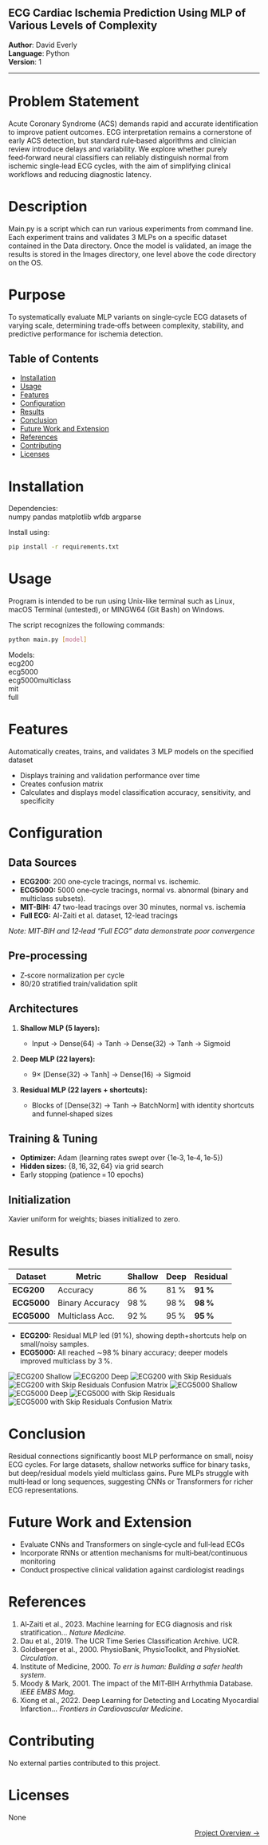 ## ECG Cardiac Ischemia Prediction Using MLP of Various Levels of Complexity

**Author**: David Everly  
**Language**: Python  
**Version**: 1 

---

# Problem Statement  
Acute Coronary Syndrome (ACS) demands rapid and accurate identification to improve patient outcomes. ECG interpretation remains a cornerstone of early ACS detection, but standard rule‑based algorithms and clinician review introduce delays and variability. We explore whether purely feed‑forward neural classifiers can reliably distinguish normal from ischemic single‑lead ECG cycles, with the aim of simplifying clinical workflows and reducing diagnostic latency.
  
# Description  
Main.py is a script which can run various experiments from command line. Each experiment trains and validates 3 MLPs on a specific dataset contained in the Data directory. Once the model is validated, an image the results is stored in the Images directory, one level above the code directory on the OS.  

# Purpose
To systematically evaluate MLP variants on single‑cycle ECG datasets of varying scale, determining trade‑offs between complexity, stability, and predictive performance for ischemia detection.

## Table of Contents
- [Installation](#installation)
- [Usage](#usage)
- [Features](#features)
- [Configuration](#configuration)
- [Results](#results)
- [Conclusion](#conslusion)
- [Future Work and Extension](#future-work-and-extension)
- [References](#references)
- [Contributing](#contributing)
- [Licenses](#licenses)

# Installation
Dependencies:   
numpy
pandas
matplotlib
wfdb
argparse

Install using:  
```bash
pip install -r requirements.txt  
```  

# Usage
Program is intended to be run using Unix-like terminal such as Linux, macOS Terminal (untested), or MINGW64 (Git Bash) on Windows.  

The script recognizes the following commands:  

```bash
python main.py [model]  
```

Models:  
ecg200  
ecg5000  
ecg5000multiclass  
mit  
full  

# Features  
Automatically creates, trains, and validates 3 MLP models on the specified dataset
- Displays training and validation performance over time
- Creates confusion matrix
- Calculates and displays model classification accuracy, sensitivity, and specificity

# Configuration  

## Data Sources
- **ECG200:** 200 one‑cycle tracings, normal vs. ischemic.  
- **ECG5000:** 5000 one‑cycle tracings, normal vs. abnormal (binary and multiclass subsets).
- **MIT-BIH:** 47 two-lead tracings over 30 minutes, normal vs. ischemia
- **Full ECG:** Al-Zaiti et al. dataset, 12-lead tracings 

*Note: MIT‑BIH and 12‑lead “Full ECG” data demonstrate poor convergence*

## Pre‑processing
- Z‑score normalization per cycle  
- 80/20 stratified train/validation split  

## Architectures
1. **Shallow MLP (5 layers):**
   - Input → Dense(64) → Tanh → Dense(32) → Tanh → Sigmoid

2. **Deep MLP (22 layers):**
   - 9× [Dense(32) → Tanh] → Dense(16) → Sigmoid

3. **Residual MLP (22 layers + shortcuts):**
   - Blocks of [Dense(32) → Tanh → BatchNorm] with identity shortcuts and funnel‑shaped sizes

## Training & Tuning
- **Optimizer:** Adam (learning rates swept over {1e‑3, 1e‑4, 1e‑5})  
- **Hidden sizes:** {8, 16, 32, 64} via grid search  
- Early stopping (patience = 10 epochs)

## Initialization
Xavier uniform for weights; biases initialized to zero.

# Results  

| Dataset     | Metric          | Shallow | Deep | Residual |
|-------------|-----------------|---------|------|----------|
| **ECG200**  | Accuracy        | 86 %    | 81 % | **91 %** |
| **ECG5000** | Binary Accuracy | 98 %    | 98 % | **98 %** |
| **ECG5000** | Multiclass Acc. | 92 %    | 95 % | **95 %** |

- **ECG200:** Residual MLP led (91 %), showing depth+shortcuts help on small/noisy samples.  
- **ECG5000:** All reached ∼98 % binary accuracy; deeper models improved multiclass by 3 %.

![ECG200 Shallow](/FinalModels/mlp200/best%20model/mlp200_shallow_with_eta_0_0001_and_hidden_32.png)
![ECG200 Deep](/FinalModels/mlp200/best%20model/mlp200_with_eta_0_0001_and_hidden_32.png)
![ECG200 with Skip Residuals](/FinalModels/mlp200/best%20model/mlp200_skip_with_eta_0_0001_and_hidden_32.png)
![ECG200 with Skip Residuals Confusion Matrix](/FinalModels/mlp200/best%20model/confusion_matrix_mlp200_skip_with_eta_0_0001_and_hidden_32_confusion.png)
![ECG5000 Shallow](/FinalModels/mlp5000/Best/mlp5000_shallow_with_eta_0_0001_and_hidden_32.png)
![ECG5000 Deep](/FinalModels/mlp5000/mlp5000_with_eta_0_0001_and_hidden_32.png)
![ECG5000 with Skip Residuals](/FinalModels/mlp5000/Best/mlp5000_skip_with_eta_0_0001_and_hidden_32.png)
![ECG5000 with Skip Residuals Confusion Matrix](/FinalModels/mlp5000/Best/confusion_matrix_mlp5000_skip_with_eta_0_0001_and_hidden_32_confusion.png)

# Conclusion
Residual connections significantly boost MLP performance on small, noisy ECG cycles. For large datasets, shallow networks suffice for binary tasks, but deep/residual models yield multiclass gains. Pure MLPs struggle with multi‑lead or long sequences, suggesting CNNs or Transformers for richer ECG representations.

# Future Work and Extension  
- Evaluate CNNs and Transformers on single‑cycle and full‑lead ECGs  
- Incorporate RNNs or attention mechanisms for multi‑beat/continuous monitoring  
- Conduct prospective clinical validation against cardiologist readings  

# References  
1. Al‑Zaiti et al., 2023. Machine learning for ECG diagnosis and risk stratification… _Nature Medicine_.  
2. Dau et al., 2019. The UCR Time Series Classification Archive. UCR.  
3. Goldberger et al., 2000. PhysioBank, PhysioToolkit, and PhysioNet. _Circulation_.  
4. Institute of Medicine, 2000. _To err is human: Building a safer health system_.  
5. Moody & Mark, 2001. The impact of the MIT‑BIH Arrhythmia Database. _IEEE EMBS Mag_.  
6. Xiong et al., 2022. Deep Learning for Detecting and Locating Myocardial Infarction… _Frontiers in Cardiovascular Medicine_.  

# Contributing  
No external parties contributed to this project.  

# Licenses  
None

<a href="https://www.dmeverly.com/completedprojects/cardiac-ischemia/" style="display: block; text-align:right;" target = "_blank">  Project Overview -> </a>  